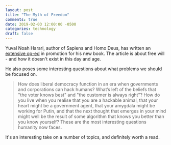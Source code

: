 ```yaml
---
layout: post
title: "The Myth of Freedom"
comments: true
date: 2019-02-03 12:00:00 -0500
categories: technology
draft: false
---
```


Yuval Noah Harari, author of Sapiens and Homo Deus, has written an [extensive op-ed](https://www.theguardian.com/books/2018/sep/14/yuval-noah-harari-the-new-threat-to-liberal-democracy?CMP=fb_gu) in promotion for his new book. The article is about free will - and how it doesn't exist in this day and age. 

He also poses some interesting questions about what problems we should be focused on. 

> How does liberal democracy function in an era when governments and corporations can hack humans? What’s left of the beliefs that "the voter knows best" and "the customer is always right"? How do you live when you realise that you are a hackable animal, that your heart might be a government agent, that your amygdala might be working for Putin, and that the next thought that emerges in your mind might well be the result of some algorithm that knows you better than you know yourself? These are the most interesting questions humanity now faces.

It's an interesting take on a number of topics, and definitely worth a read. 